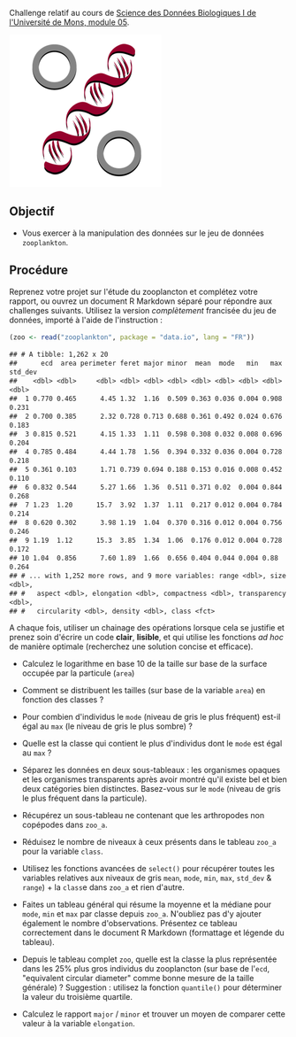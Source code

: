 Challenge relatif au cours de [Science des Données Biologiques I de l'Université de Mons, module 05](http://biodatascience-course.sciviews.org/sdd-umons/import.html).

![](../../template/biodatascience.png)

Objectif
--------

-   Vous exercer à la manipulation des données sur le jeu de données `zooplankton`.

Procédure
---------

Reprenez votre projet sur l'étude du zooplancton et complétez votre rapport, ou ouvrez un document R Markdown séparé pour répondre aux challenges suivants. Utilisez la version *complètement* francisée du jeu de données, importé à l'aide de l'instruction :

``` r
(zoo <- read("zooplankton", package = "data.io", lang = "FR"))
```

    ## # A tibble: 1,262 x 20
    ##      ecd  area perimeter feret major minor  mean  mode   min   max std_dev
    ##    <dbl> <dbl>     <dbl> <dbl> <dbl> <dbl> <dbl> <dbl> <dbl> <dbl>   <dbl>
    ##  1 0.770 0.465      4.45 1.32  1.16  0.509 0.363 0.036 0.004 0.908   0.231
    ##  2 0.700 0.385      2.32 0.728 0.713 0.688 0.361 0.492 0.024 0.676   0.183
    ##  3 0.815 0.521      4.15 1.33  1.11  0.598 0.308 0.032 0.008 0.696   0.204
    ##  4 0.785 0.484      4.44 1.78  1.56  0.394 0.332 0.036 0.004 0.728   0.218
    ##  5 0.361 0.103      1.71 0.739 0.694 0.188 0.153 0.016 0.008 0.452   0.110
    ##  6 0.832 0.544      5.27 1.66  1.36  0.511 0.371 0.02  0.004 0.844   0.268
    ##  7 1.23  1.20      15.7  3.92  1.37  1.11  0.217 0.012 0.004 0.784   0.214
    ##  8 0.620 0.302      3.98 1.19  1.04  0.370 0.316 0.012 0.004 0.756   0.246
    ##  9 1.19  1.12      15.3  3.85  1.34  1.06  0.176 0.012 0.004 0.728   0.172
    ## 10 1.04  0.856      7.60 1.89  1.66  0.656 0.404 0.044 0.004 0.88    0.264
    ## # ... with 1,252 more rows, and 9 more variables: range <dbl>, size <dbl>,
    ## #   aspect <dbl>, elongation <dbl>, compactness <dbl>, transparency <dbl>,
    ## #   circularity <dbl>, density <dbl>, class <fct>

A chaque fois, utiliser un chainage des opérations lorsque cela se justifie et prenez soin d'écrire un code **clair**, **lisible**, et qui utilise les fonctions *ad hoc* de manière optimale (recherchez une solution concise et efficace).

-   Calculez le logarithme en base 10 de la taille sur base de la surface occupée par la particule (`area`)

-   Comment se distribuent les tailles (sur base de la variable `area`) en fonction des classes ?

-   Pour combien d'individus le `mode` (niveau de gris le plus fréquent) est-il égal au `max` (le niveau de gris le plus sombre) ?

-   Quelle est la classe qui contient le plus d'individus dont le `mode` est égal au `max` ?

-   Séparez les données en deux sous-tableaux : les organismes opaques et les organismes transparents après avoir montré qu'il existe bel et bien deux catégories bien distinctes. Basez-vous sur le `mode` (niveau de gris le plus fréquent dans la particule).

-   Récupérez un sous-tableau ne contenant que les arthropodes non copépodes dans `zoo_a`.

-   Réduisez le nombre de niveaux à ceux présents dans le tableau `zoo_a` pour la variable `class`.

-   Utilisez les fonctions avancées de `select()` pour récupérer toutes les variables relatives aux niveaux de gris `mean`, `mode`, `min`, `max`, `std_dev` & `range`) + la `class`e dans `zoo_a` et rien d'autre.

-   Faites un tableau général qui résume la moyenne et la médiane pour `mode`, `min` et `max` par classe depuis `zoo_a`. N'oubliez pas d'y ajouter également le nombre d'observations. Présentez ce tableau correctement dans le document R Markdown (formattage et légende du tableau).

-   Depuis le tableau complet `zoo`, quelle est la classe la plus représentée dans les 25% plus gros individus du zooplancton (sur base de l'`ecd`, "equivalent circular diameter" comme bonne mesure de la taille générale) ? Suggestion : utilisez la fonction `quantile()` pour déterminer la valeur du troisième quartile.

-   Calculez le rapport `major` / `minor` et trouver un moyen de comparer cette valeur à la variable `elongation`.
